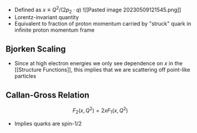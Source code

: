  - Defined as $x \equiv Q^2/(2p_2\cdot q)$
	  ![[Pasted image 20230509121545.png]]
 - Lorentz-invariant quantity
 - Equivalent to fraction of proton momentum carried by "struck" quark in infinite proton momentum frame

## Bjorken Scaling
 - Since at high electron energies we only see dependence on $x$ in the [[Structure Functions]], this implies that we are scattering off point-like particles

## Callan-Gross Relation
 $$F_2(x, Q^2) = 2xF_1(x, Q^2)$$
  - Implies quarks are spin-1/2